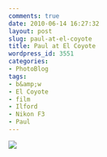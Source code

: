 ```yaml
---
comments: true
date: 2010-06-14 16:27:32
layout: post
slug: paul-at-el-coyote
title: Paul at El Coyote
wordpress_id: 3551
categories:
- PhotoBlog
tags:
- b&amp;w
- El Coyote
- film
- Ilford
- Nikon F3
- Paul
---
```


![](http://ryanfitzer.com/main/wp-content/uploads/2010/06/paul.jpg)
